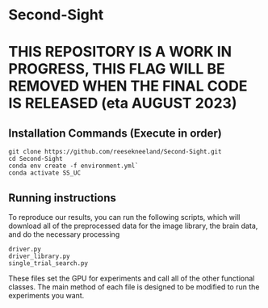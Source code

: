 # Second-Sight

# THIS REPOSITORY IS A WORK IN PROGRESS, THIS FLAG WILL BE REMOVED WHEN THE FINAL CODE IS RELEASED (eta AUGUST 2023)

## Installation Commands (Execute in order)

```
git clone https://github.com/reesekneeland/Second-Sight.git
cd Second-Sight
conda env create -f environment.yml`
conda activate SS_UC

```
## Running instructions
To reproduce our results, you can run the following scripts, which will download all of the preprocessed data for the image library, the brain data, and do the necessary processing
```
driver.py
driver_library.py
single_trial_search.py
```
These files set the GPU for experiments and call all of the other functional classes. The main method of each file is designed to be modified to run the experiments you want.
